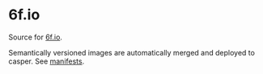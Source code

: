 # 6f.io

Source for [6f.io](https://6f.io).

Semantically versioned images are automatically merged and deployed to casper.
See [manifests](https://github.com/uhthomas/manifests).
